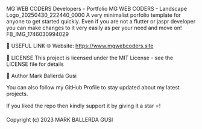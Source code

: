 MG WEB CODERS Developers - Portfolio
MG WEB CODERS - Landscape Logo_20250430_222440_0000 A very minimalist porfolio template for anyone to get started quickly. Even if you are not a flutter or jaspr developer you can make changes to it very easily as per your need and move on! FB_IMG_1746030994029

🔗 USEFUL LINK
🌐 Website: https://www.mgwebcoders.site

🔑 LICENSE
This project is licensed under the MIT License - see the LICENSE file for details

🧑 Author
Mark Ballerda Gusi

You can also follow my GitHub Profile to stay updated about my latest projects.

If you liked the repo then kindly support it by giving it a star ⭐!

Copyright (c) 2023 MARK BALLERDA GUSI
